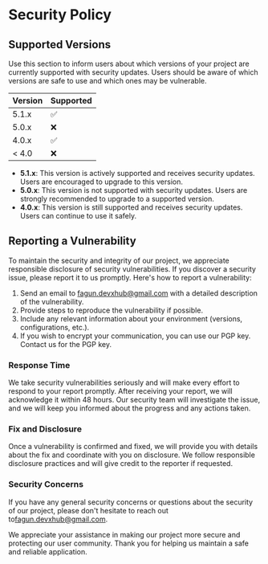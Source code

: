 # Security Policy

## Supported Versions

Use this section to inform users about which versions of your project are currently supported with security updates. Users should be aware of which versions are safe to use and which ones may be vulnerable.

| Version | Supported          |
| ------- | ------------------ |
| 5.1.x   | :white_check_mark: |
| 5.0.x   | :x:                |
| 4.0.x   | :white_check_mark: |
| < 4.0   | :x:                |

- **5.1.x**: This version is actively supported and receives security updates. Users are encouraged to upgrade to this version.
- **5.0.x**: This version is not supported with security updates. Users are strongly recommended to upgrade to a supported version.
- **4.0.x**: This version is still supported and receives security updates. Users can continue to use it safely.

## Reporting a Vulnerability

To maintain the security and integrity of our project, we appreciate responsible disclosure of security vulnerabilities. If you discover a security issue, please report it to us promptly. Here's how to report a vulnerability:

1. Send an email to [fagun.devxhub@gmail.com](mailto:fagun.devxhub@.com) with a detailed description of the vulnerability.
2. Provide steps to reproduce the vulnerability if possible.
3. Include any relevant information about your environment (versions, configurations, etc.).
4. If you wish to encrypt your communication, you can use our PGP key. Contact us for the PGP key.

### Response Time

We take security vulnerabilities seriously and will make every effort to respond to your report promptly. After receiving your report, we will acknowledge it within 48 hours. Our security team will investigate the issue, and we will keep you informed about the progress and any actions taken.

### Fix and Disclosure

Once a vulnerability is confirmed and fixed, we will provide you with details about the fix and coordinate with you on disclosure. We follow responsible disclosure practices and will give credit to the reporter if requested.

### Security Concerns

If you have any general security concerns or questions about the security of our project, please don't hesitate to reach out to[fagun.devxhub@gmail.com](mailto:fagun.devxhub@.com).

We appreciate your assistance in making our project more secure and protecting our user community. Thank you for helping us maintain a safe and reliable application.
